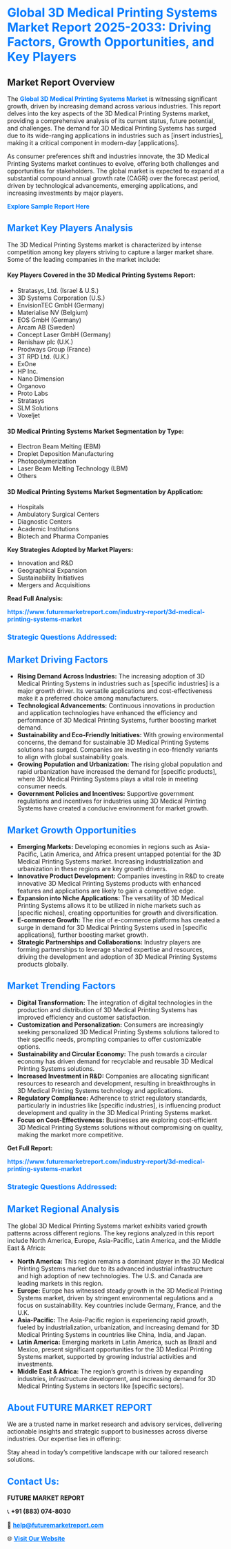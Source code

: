 <h1 style="color: #007BFF;">Global 3D Medical Printing Systems Market Report 2025-2033: Driving Factors, Growth Opportunities, and Key Players</h1>

<section id="overview">
<h2>Market Report Overview</h2>
<p>The <a href="https://www.futuremarketreport.com/industry-report/3d-medical-printing-systems-market" style="color: #007BFF; text-decoration: none;"><strong>Global 3D Medical Printing Systems Market</strong></a> is witnessing significant growth, driven by increasing demand across various industries. This report delves into the key aspects of the 3D Medical Printing Systems market, providing a comprehensive analysis of its current status, future potential, and challenges. The demand for 3D Medical Printing Systems has surged due to its wide-ranging applications in industries such as [insert industries], making it a critical component in modern-day [applications].</p>
<p>As consumer preferences shift and industries innovate, the 3D Medical Printing Systems market continues to evolve, offering both challenges and opportunities for stakeholders. The global market is expected to expand at a substantial compound annual growth rate (CAGR) over the forecast period, driven by technological advancements, emerging applications, and increasing investments by major players.</p>
</section>

<section id="overview">
<p><a href="https://www.futuremarketreport.com/request-sample/reportId=108651" style="color: #007BFF; text-decoration: none;"><strong>Explore Sample Report Here</strong></a></p>
</section>

<section id="key-players">
<h2 style="color: #007BFF;">Market Key Players Analysis</h2>
<p>The 3D Medical Printing Systems market is characterized by intense competition among key players striving to capture a larger market share. Some of the leading companies in the market include:</p>
<h4>Key Players Covered in the 3D Medical Printing Systems Report:</h4>
<ul><li>Stratasys, Ltd. (Israel &amp; U.S.)</li><li>3D Systems Corporation (U.S.)</li><li>EnvisionTEC GmbH (Germany)</li><li>Materialise NV (Belgium)</li><li>EOS GmbH (Germany)</li><li>Arcam AB (Sweden)</li><li>Concept Laser GmbH (Germany)</li><li>Renishaw plc (U.K.)</li><li>Prodways Group (France)</li><li>3T RPD Ltd. (U.K.)</li><li>ExOne</li><li>HP Inc.</li><li>Nano Dimension</li><li>Organovo</li><li>Proto Labs</li><li>Stratasys</li><li>SLM Solutions</li><li>Voxeljet</li></ul>
<h4>3D Medical Printing Systems Market Segmentation by Type:</h4>
<ul><li>Electron Beam Melting (EBM)</li><li>Droplet Deposition Manufacturing</li><li>Photopolymerization</li><li>Laser Beam Melting Technology (LBM)</li><li>Others</li></ul>

<h4>3D Medical Printing Systems Market Segmentation by Application:</h4>
<ul><li>Hospitals</li><li>Ambulatory Surgical Centers</li><li>Diagnostic Centers</li><li>Academic Institutions</li><li>Biotech and Pharma Companies</li></ul>
<p><strong>Key Strategies Adopted by Market Players:</strong></p>
<ul>
<li>Innovation and R&D</li>
<li>Geographical Expansion</li>
<li>Sustainability Initiatives</li>
<li>Mergers and Acquisitions</li>
</ul>
</section>

<section>
<p><strong>Read Full Analysis: </strong></p><a href="https://www.futuremarketreport.com/industry-report/3d-medical-printing-systems-market" style="color: #007BFF; text-decoration: none;"><strong>https://www.futuremarketreport.com/industry-report/3d-medical-printing-systems-market</strong></a>
<h3 style="color: #007BFF;">Strategic Questions Addressed:</h3>
</section>

<section id="driving-factors">
<h2 style="color: #007BFF;">Market Driving Factors</h2>
<ul>
<li><strong>Rising Demand Across Industries:</strong> The increasing adoption of 3D Medical Printing Systems in industries such as [specific industries] is a major growth driver. Its versatile applications and cost-effectiveness make it a preferred choice among manufacturers.</li>
<li><strong>Technological Advancements:</strong> Continuous innovations in production and application technologies have enhanced the efficiency and performance of 3D Medical Printing Systems, further boosting market demand.</li>
<li><strong>Sustainability and Eco-Friendly Initiatives:</strong> With growing environmental concerns, the demand for sustainable 3D Medical Printing Systems solutions has surged. Companies are investing in eco-friendly variants to align with global sustainability goals.</li>
<li><strong>Growing Population and Urbanization:</strong> The rising global population and rapid urbanization have increased the demand for [specific products], where 3D Medical Printing Systems plays a vital role in meeting consumer needs.</li>
<li><strong>Government Policies and Incentives:</strong> Supportive government regulations and incentives for industries using 3D Medical Printing Systems have created a conducive environment for market growth.</li>
</ul>
</section>

<section id="growth-opportunities">
<h2 style="color: #007BFF;">Market Growth Opportunities</h2>
<ul>
<li><strong>Emerging Markets:</strong> Developing economies in regions such as Asia-Pacific, Latin America, and Africa present untapped potential for the 3D Medical Printing Systems market. Increasing industrialization and urbanization in these regions are key growth drivers.</li>
<li><strong>Innovative Product Development:</strong> Companies investing in R&D to create innovative 3D Medical Printing Systems products with enhanced features and applications are likely to gain a competitive edge.</li>
<li><strong>Expansion into Niche Applications:</strong> The versatility of 3D Medical Printing Systems allows it to be utilized in niche markets such as [specific niches], creating opportunities for growth and diversification.</li>
<li><strong>E-commerce Growth:</strong> The rise of e-commerce platforms has created a surge in demand for 3D Medical Printing Systems used in [specific applications], further boosting market growth.</li>
<li><strong>Strategic Partnerships and Collaborations:</strong> Industry players are forming partnerships to leverage shared expertise and resources, driving the development and adoption of 3D Medical Printing Systems products globally.</li>
</ul>
</section>

<section id="trending-factors">
<h2 style="color: #007BFF;">Market Trending Factors</h2>
<ul>
<li><strong>Digital Transformation:</strong> The integration of digital technologies in the production and distribution of 3D Medical Printing Systems has improved efficiency and customer satisfaction.</li>
<li><strong>Customization and Personalization:</strong> Consumers are increasingly seeking personalized 3D Medical Printing Systems solutions tailored to their specific needs, prompting companies to offer customizable options.</li>
<li><strong>Sustainability and Circular Economy:</strong> The push towards a circular economy has driven demand for recyclable and reusable 3D Medical Printing Systems solutions.</li>
<li><strong>Increased Investment in R&D:</strong> Companies are allocating significant resources to research and development, resulting in breakthroughs in 3D Medical Printing Systems technology and applications.</li>
<li><strong>Regulatory Compliance:</strong> Adherence to strict regulatory standards, particularly in industries like [specific industries], is influencing product development and quality in the 3D Medical Printing Systems market.</li>
<li><strong>Focus on Cost-Effectiveness:</strong> Businesses are exploring cost-efficient 3D Medical Printing Systems solutions without compromising on quality, making the market more competitive.</li>
</ul>
</section>

<section>
<p><strong>Get Full Report: </strong></p><a href="https://www.futuremarketreport.com/industry-report/3d-medical-printing-systems-market" style="color: #007BFF; text-decoration: none;"><strong>https://www.futuremarketreport.com/industry-report/3d-medical-printing-systems-market</strong></a>
<h3 style="color: #007BFF;">Strategic Questions Addressed:</h3>
</section>


<section id="regional-analysis">
<h2 style="color: #007BFF;">Market Regional Analysis</h2>
<p>The global 3D Medical Printing Systems market exhibits varied growth patterns across different regions. The key regions analyzed in this report include North America, Europe, Asia-Pacific, Latin America, and the Middle East & Africa:</p>
<ul>
<li><strong>North America:</strong> This region remains a dominant player in the 3D Medical Printing Systems market due to its advanced industrial infrastructure and high adoption of new technologies. The U.S. and Canada are leading markets in this region.</li>
<li><strong>Europe:</strong> Europe has witnessed steady growth in the 3D Medical Printing Systems market, driven by stringent environmental regulations and a focus on sustainability. Key countries include Germany, France, and the U.K.</li>
<li><strong>Asia-Pacific:</strong> The Asia-Pacific region is experiencing rapid growth, fueled by industrialization, urbanization, and increasing demand for 3D Medical Printing Systems in countries like China, India, and Japan.</li>
<li><strong>Latin America:</strong> Emerging markets in Latin America, such as Brazil and Mexico, present significant opportunities for the 3D Medical Printing Systems market, supported by growing industrial activities and investments.</li>
<li><strong>Middle East & Africa:</strong> The region’s growth is driven by expanding industries, infrastructure development, and increasing demand for 3D Medical Printing Systems in sectors like [specific sectors].</li>
</ul>
</section>

<footer>
<h2 style="color: #007BFF;">About FUTURE MARKET REPORT</h2>
<p>We are a trusted name in market research and advisory services, delivering actionable insights and strategic support to businesses across diverse industries. Our expertise lies in offering:</p>

<p>Stay ahead in today’s competitive landscape with our tailored research solutions.</p>

<h2 style="color: #007BFF;">Contact Us:</h2>
<p><strong>FUTURE MARKET REPORT</strong></p>
<p>📞 <strong>+91 (883) 074-8030</strong></p>
<p>📧 <strong><a href="mailto:help@futuremarketreport.com" style="color: #007BFF;">help@futuremarketreport.com</a></strong></p>
<p>🌐 <strong><a href="https://www.futuremarketreport.com/" style="color: #007BFF;">Visit Our Website</a></strong></p>
</footer>
